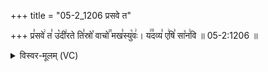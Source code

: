 +++
title = "05-2_1206 प्रसवे त"

+++
प्र꣣सवे꣢ त꣣ उ꣡दी꣢रते ति꣣स्रो꣡ वाचो꣢꣯ मख꣣स्यु꣡वः꣢। य꣢꣫दव्य꣣ ए꣢षि꣣ सा꣡न꣢वि ॥ 05-2:1206 ॥

<details><summary>विस्वर-मूलम् (VC)</summary>

प्रसवे त उदीरते तिस्रो वाचो मखस्युवः । यदव्य एषि सानवि ॥१२०६॥
</details>